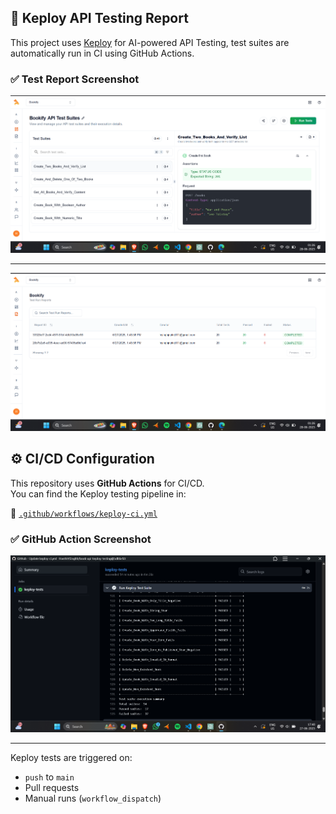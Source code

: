 ## 🧪 Keploy API Testing Report

This project uses [Keploy](https://keploy.io/) for AI-powered API Testing, test suites are automatically run in CI using GitHub Actions.

### ✅ Test Report Screenshot

![Test Report](./assets/test-report.png)

---

![Test Report](./assets/report.png)

## ⚙️ CI/CD Configuration

This repository uses **GitHub Actions** for CI/CD.  
You can find the Keploy testing pipeline in:

📁 [`.github/workflows/keploy-ci.yml`](.github/workflows/keploy-ci.yml)

### ✅ GitHub Action Screenshot

![Test Report](./assets/github-report.png)

---

Keploy tests are triggered on:
- `push` to `main`
- Pull requests
- Manual runs (`workflow_dispatch`)
